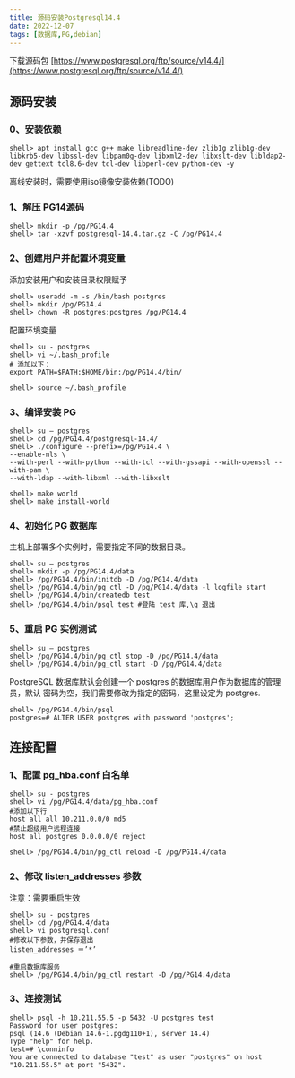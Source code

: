 ```yaml
---
title: 源码安装Postgresql14.4
date: 2022-12-07
tags: [数据库,PG,debian]
---
```


下载源码包 [https://www.postgresql.org/ftp/source/v14.4/](https://www.postgresql.org/ftp/source/v14.4/)

## 源码安装

### 0、安装依赖

```
shell> apt install gcc g++ make libreadline-dev zlib1g zlib1g-dev libkrb5-dev libssl-dev libpam0g-dev libxml2-dev libxslt-dev libldap2-dev gettext tcl8.6-dev tcl-dev libperl-dev python-dev -y
```

离线安装时，需要使用iso镜像安装依赖(TODO)

### 1、解压 PG14源码

```
shell> mkdir -p /pg/PG14.4
shell> tar -xzvf postgresql-14.4.tar.gz -C /pg/PG14.4
```

### 2、创建用户并配置环境变量

添加安装用户和安装目录权限赋予

```
shell> useradd -m -s /bin/bash postgres
shell> mkdir /pg/PG14.4
shell> chown -R postgres:postgres /pg/PG14.4
```

配置环境变量

```
shell> su - postgres
shell> vi ~/.bash_profile
# 添加以下：
export PATH=$PATH:$HOME/bin:/pg/PG14.4/bin/

shell> source ~/.bash_profile
```

### 3、编译安装 PG

<!--more-->

```
shell> su – postgres
shell> cd /pg/PG14.4/postgresql-14.4/
shell> ./configure --prefix=/pg/PG14.4 \
--enable-nls \
--with-perl --with-python --with-tcl --with-gssapi --with-openssl --with-pam \
--with-ldap --with-libxml --with-libxslt

shell> make world
shell> make install-world
```

### 4、初始化 PG 数据库

主机上部署多个实例时，需要指定不同的数据目录。

```
shell> su – postgres
shell> mkdir -p /pg/PG14.4/data
shell> /pg/PG14.4/bin/initdb -D /pg/PG14.4/data
shell> /pg/PG14.4/bin/pg_ctl -D /pg/PG14.4/data -l logfile start
shell> /pg/PG14.4/bin/createdb test
shell> /pg/PG14.4/bin/psql test #登陆 test 库,\q 退出
```

### 5、重启 PG 实例测试

```
shell> su – postgres 
shell> /pg/PG14.4/bin/pg_ctl stop -D /pg/PG14.4/data
shell> /pg/PG14.4/bin/pg_ctl start -D /pg/PG14.4/data
```

PostgreSQL 数据库默认会创建一个 postgres 的数据库用户作为数据库的管理员，默认
密码为空，我们需要修改为指定的密码，这里设定为 postgres.

```
shell> /pg/PG14.4/bin/psql
postgres=# ALTER USER postgres with password 'postgres';
```

## 连接配置

### 1、配置 pg_hba.conf 白名单

```
shell> su - postgres 
shell> vi /pg/PG14.4/data/pg_hba.conf
#添加以下行
host all all 10.211.0.0/0 md5
#禁止超级用户远程连接
host all postgres 0.0.0.0/0 reject

shell> /pg/PG14.4/bin/pg_ctl reload -D /pg/PG14.4/data
```

### 2、修改 listen_addresses 参数

注意：需要重启生效	

```
shell> su - postgres
shell> cd /pg/PG14.4/data
shell> vi postgresql.conf
#修改以下参数，并保存退出
listen_addresses ＝’*’

#重启数据库服务
shell> /pg/PG14.4/bin/pg_ctl restart -D /pg/PG14.4/data
```

### 3、连接测试

```
shell> psql -h 10.211.55.5 -p 5432 -U postgres test
Password for user postgres: 
psql (14.6 (Debian 14.6-1.pgdg110+1), server 14.4)
Type "help" for help.
test=# \conninfo
You are connected to database "test" as user "postgres" on host "10.211.55.5" at port "5432".
```

